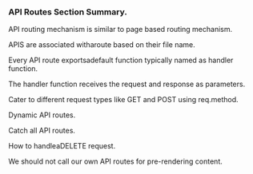### API Routes Section Summary.

API routing mechanism is similar to page based routing mechanism.

APIS are associated witharoute based on their file name.

Every API route exportsadefault function typically named as handler function.

The handler function receives the request and response as parameters.

Cater to different request types like GET and POST using req.method.

Dynamic API routes.

Catch all API routes.

How to handleaDELETE request.

We should not call our own API routes for pre-rendering content.
